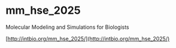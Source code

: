 # mm_hse_2025
Molecular Modeling and Simulations for Biologists

[http://intbio.org/mm_hse_2025/](http://intbio.org/mm_hse_2025/)
